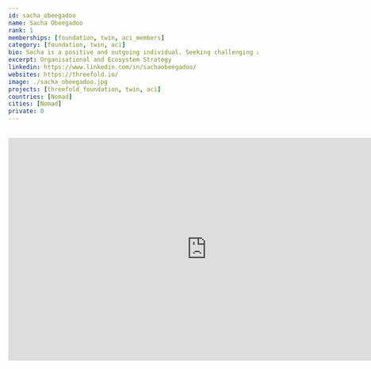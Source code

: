 ```yaml
---
id: sacha_obeegadoo
name: Sacha Obeegadoo
rank: 1
memberships: [foundation, twin, aci_members]
category: [foundation, twin, aci]
bio: Sacha is a positive and outgoing individual. Seeking challenging and dynamic opportunities, he invests himself in sustainable activities with a view to producing real results and doing good for the world. He believes that change is the only constant.
excerpt: Organisational and Ecosystem Strategy
linkedin: https://www.linkedin.com/in/sachaobeegadoo/
websites: https://threefold.io/
image: ./sacha_obeegadoo.jpg
projects: [threefold_foundation, twin, aci]
countries: [Nomad]
cities: [Nomad]
private: 0
---
```


<BR>
<div class="aspect-w-16 aspect-h-9">
<iframe src="https://player.vimeo.com/video/607420033" width="800" height="450" frameborder="0" allow="autoplay; fullscreen" allowfullscreen></iframe>
</div>
<BR>

  
